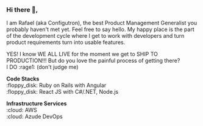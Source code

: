 ### Hi there 👋,
I am Rafael (aka Configutron), the best Product Management Generalist you probably haven't met yet. Feel free to say hello. 
My happy place is the part of the development cycle where I get to work with developers and turn product requirements turn into usable features.

YES! I know WE ALL LIVE for the moment we get to SHIP TO PRODUCTION!!! But do you love the painful process of getting there?</br> 
I DO :rage1: (don't judge me)

<p>
  <b>Code Stacks</b></br>
:floppy_disk: Ruby on Rails with Angular</br>
:floppy_disk: React JS with C#/.NET, Node.js</br>
</p>
<p>
  <b>Infrastructure Services</b></br>
:cloud: AWS</br>
:cloud: Azude DevOps</br>
</p>


<!--
**rafabkny/rafabkny** is a ✨ _special_ ✨ repository because its `README.md` (this file) appears on your GitHub profile.

Here are some ideas to get you started:

- 🔭 I’m currently working on ...
- 🌱 I’m currently learning ...
- 👯 I’m looking to collaborate on ...
- 🤔 I’m looking for help with ...
- 💬 Ask me about ...
- 📫 How to reach me: ...
- 😄 Pronouns: ...
- ⚡ Fun fact: ...
-->
